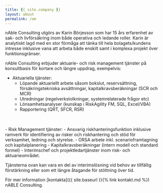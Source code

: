 ```yaml
---
title: {{ site.company }}
layout: about
permalink: /om
---
```

nAble Consulting utgörs av Karin Börjesson som har 15 års erfarenhet av sak- och livförsäkring inom både operativa och ledande roller. Karin är analytiskt lagd med en stor förmåga att tänka till hela bolagets/kundens intresse inklusive vana att arbeta både enskilt samt i komplexa projekt över funktionsgränser.

nAble Consulting erbjuder aktuarie- och risk management tjänster på konsultbasis för kortare och längre uppdrag, exempelvis:

- Aktuariella tjänster:
  - Löpande aktuariellt arbete såsom bokslut, reservsättning, försäkringstekniska avsättningar, kapitalkravsberäkningar (SCR och MCR)
  - Utredningar (regelverkstolkningar, systemrelaterade frågor etc)
  - Lönsamhetsanalyser (kunskap i RiskAgility FM, SQL, Excel/VBA)
  - Rapportering (QRT, SFCR, RSR)
<br />
<br />
- Risk Management tjänster:
  - Ansvarig riskhanteringsfunktion inklusive ramverk för identifiering av risker och riskhantering och stöd för verksamhet, ledning och styrelse.
  - ORSA arbete inkl. scenarioframtagning och kapitalplanering
  - Kapitalkravsberäkningar (intern modell och standard formel)
  - Interimschef och projektledartjänster inom risk- och aktuarieområdet.

Tjänsterna ovan kan vara en del av interimslösning vid behov av tillfällig förstärkning eller som ett längre åtagande för stöttning över tid. 

För mer information [kontakta]({{ site.baseurl }}{% link kontakt.md %}) nABLE Consulting.